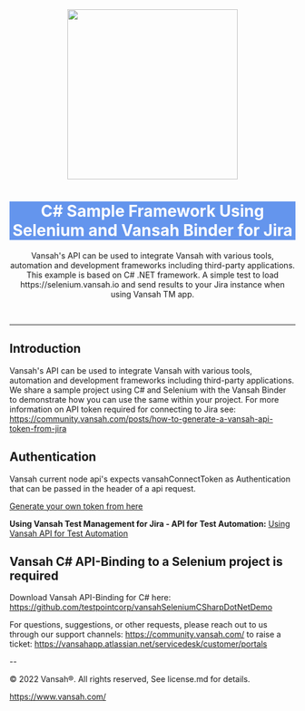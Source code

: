 <div align="center">
  <img src="https://vansah.com/wp-content/uploads/2022/06/512x512.png" style="width:300px"/>
</div>
<h1 align="center" style="background-color:cornflowerblue !important;
    color: white !important;">
  C# Sample Framework Using Selenium and Vansah Binder for Jira
</h1>
<p align="center">
   Vansah's API can be used to integrate Vansah with various tools, automation and development frameworks including third-party applications.
   This example is based on C# .NET framework. A simple test to load https://selenium.vansah.io and send results to your Jira instance when using Vansah TM app.
</p>
<br />

---------
## Introduction

Vansah's API can be used to integrate Vansah with various tools, automation and development frameworks including third-party applications.
We share a sample project using C# and Selenium with the Vansah Binder to demonstrate how you can use the same within your project.
For more information on API token required for connecting to Jira see: https://community.vansah.com/posts/how-to-generate-a-vansah-api-token-from-jira


## Authentication
Vansah current node api's expects vansahConnectToken as Authentication that can be passed in the header of a api request. 

<a href="https://community.vansah.com/posts/how-to-create-a-vansah-api-token-in-jira">Generate your own token from here</a>

**Using Vansah Test Management for Jira - API for Test Automation:** <a href="https://vansahapp.atlassian.net/wiki/spaces/VANSAH/pages/66641/Using+Vansah+API+for+Test+Automation">Using Vansah API for Test Automation</a>


## Vansah C# API-Binding to a Selenium project is required

Download Vansah API-Binding for C# here: https://github.com/testpointcorp/vansahSeleniumCSharpDotNetDemo

For questions, suggestions, or other requests, please reach out to us through our support channels:
https://community.vansah.com/ to raise a ticket: https://vansahapp.atlassian.net/servicedesk/customer/portals

-- 

© 2022 Vansah®. All rights reserved, See license.md for details.

https://www.vansah.com/


